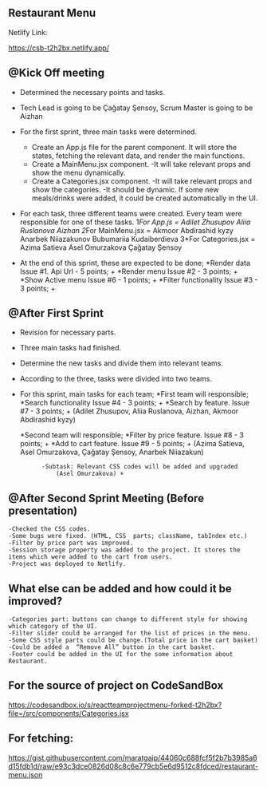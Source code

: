 ## Restaurant Menu

Netlify Link:

https://csb-t2h2bx.netlify.app/


## @Kick Off meeting 

* Determined the necessary points and tasks.
* Tech Lead is going to  be Çağatay Şensoy, Scrum Master is going to be Aizhan 
* For the first sprint, three main tasks were determined.
	- Create an App.js file for the parent component. It will store the states, fetching the relevant data, and render the main functions.
	- Create a MainMenu.jsx component. 
		-It will take relevant props and show the menu dynamically.
	- Create a Categories.jsx component.
		-It will take relevant props and show the categories.
		-It should be dynamic. If some new meals/drinks were added, it could be created automatically in the UI.

* For each task, three different teams were created. Every team were responsible for one of these tasks.
 		1*For App.js = Adilet Zhusupov
		          Aliia Ruslanova
		          Aizhan 
		2*For MainMenu.jsx = Akmoor Abdirashid kyzy
		            Anarbek Niiazakunov 
		            Bubumariia Kudaiberdieva
		3*For Categories.jsx = Azima Satieva
		              Asel Omurzakova 
		              Çağatay Şensoy

* At the end of this sprint, these are expected to be done;
 *Render data Issue #1. Api Url - 5 points; +
 *Render menu Issue #2 - 3 points; +
 *Show Active menu Issue #6 - 1 points; +
 *Filter functionality Issue #3 - 3 points; +

## @After First Sprint

* Revision for necessary parts.
* Three main tasks had finished.
* Determine the new tasks and divide them into relevant teams.
* According to the three, tasks were divided into two teams.
* For this sprint, main tasks for each team;
    *First team will responsible;
 	*Search functionality Issue #4 - 3 points; +
    	*Search by feature. Issue #7 - 3 points; +
(Adilet Zhusupov,  Aliia Ruslanova, Aizhan,  Akmoor Abdirashid kyzy)

   *Second team will responsible;
       *Filter by price feature. Issue #8 - 3 points; +
       *Add to cart feature. Issue #9 - 5 points; +
(Azima Satieva, Asel Omurzakova, Çağatay Şensoy,  Anarbek Niiazakun)		                      

			-Subtask: Relevant CSS codes will be added and upgraded
				(Asel Omurzakova) +
	
## @After Second Sprint Meeting (Before presentation)

	-Checked the CSS codes.
	-Some bugs were fixed. (HTML, CSS  parts; className, tabIndex etc.)
	-Filter by price part was improved.
	-Session storage property was added to the project. It stores the items which were added to the cart from users.
	-Project was deployed to Netlify.

##  What else can be added and how could it be improved?

	-Categories part: buttons can change to different style for showing which category of the UI.
	-Filter slider could be arranged for the list of prices in the menu. 
	-Some CSS style parts could be change.(Total price in the cart basket)
	-Could be added a  “Remove All” button in the cart basket.
	-Footer could be added in the UI for the some information about Restaurant.




## For the source of project on CodeSandBox

https://codesandbox.io/s/reactteamprojectmenu-forked-t2h2bx?file=/src/components/Categories.jsx

## For fetching:

https://gist.githubusercontent.com/maratgaip/44060c688fcf5f2b7b3985a6d15fdb1d/raw/e93c3dce0826d08c8c6e779cb5e6d9512c8fdced/restaurant-menu.json


